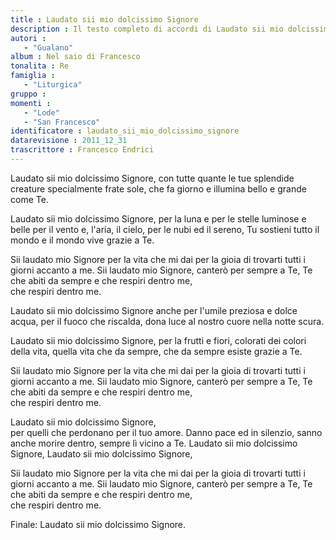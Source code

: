 ```yaml
--- 
title : Laudato sii mio dolcissimo Signore
description : Il testo completo di accordi di Laudato sii mio dolcissimo Signore. Inseriscila nel tuo canzoniere!
autori : 
   - "Gualano"
album : Nel saio di Francesco
tonalita : Re
famiglia : 
   - "Liturgica"
gruppo : 
momenti : 
   - "Lode"
   - "San Francesco"
identificatore : laudato_sii_mio_dolcissimo_signore
datarevisione : 2011_12_31
trascrittore : Francesco Endrici
--- 
```




 Laudato sii mio dolcissimo Signore, 
con tutte quante le tue splendide creature 
specialmente frate sole, che fa giorno e illumina
bello e grande come Te.


 Laudato sii mio dolcissimo Signore, 
per la luna e per le stelle luminose e belle 
per il vento e, l'aria, il cielo, 
per le nubi ed il sereno, 
Tu sostieni tutto il mondo 
e il mondo vive grazie a Te. 


Sii laudato mio Signore per la vita che mi dai
per la gioia di trovarti 
tutti i giorni accanto a me.
Sii laudato mio Signore, canterò per sempre a Te, 
Te che abiti da sempre 
e che respiri dentro me,  
che respiri dentro me.  


 Laudato sii mio dolcissimo Signore 
anche per l'umile preziosa e dolce acqua, 
per il fuoco che riscalda, dona luce 
al nostro cuore nella notte scura. 


 Laudato sii mio dolcissimo Signore, per la 
frutti e fiori, colorati dei colori della vita, 
quella vita che da sempre, 
che da sempre esiste grazie a Te. 


Sii laudato mio Signore per la vita che mi dai
per la gioia di trovarti 
tutti i giorni accanto a me.
Sii laudato mio Signore, canterò per sempre a Te, 
Te che abiti da sempre 
e che respiri dentro me,  
che respiri dentro me.  


 Laudato sii mio dolcissimo Signore,  
per quelli che perdonano per il tuo amore. 
Danno pace ed in silenzio, sanno anche morire 
dentro, sempre lì vicino a Te.
Laudato sii mio dolcissimo Signore, 
 Laudato sii mio dolcissimo Signore, 


Sii laudato mio Signore per la vita che mi dai
per la gioia di trovarti 
tutti i giorni accanto a me.
Sii laudato mio Signore, canterò per sempre a Te, 
Te che abiti da sempre 
e che respiri dentro me,  
che respiri dentro me.   


Finale: Laudato sii mio dolcissimo Signore. 


